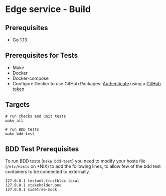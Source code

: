 # Edge service - Build

## Prerequisites
- Go 1.13

## Prerequisites for Tests 
- Make
- Docker
- Docker-compose
- Configure Docker to use GitHub Packages: [Authenticate](https://help.github.com/en/packages/using-github-packages-with-your-projects-ecosystem/configuring-docker-for-use-with-github-packages#authenticating-to-github-packages) 
  using a [GitHub token](https://help.github.com/en/github/authenticating-to-github/creating-a-personal-access-token-for-the-command-line#creating-a-token) 

## Targets

    # run checks and unit tests
    make all
    
    # run BDD tests
    make bdd-test

## BDD Test Prerequisites

To run BDD tests (`make bdd-test`) you need to modify your hosts file (`/etc/hosts` on \*NIX) to add the following lines, to allow few of the bdd test containers to be connected to externally. 

    127.0.0.1 testnet.trustbloc.local
    127.0.0.1 stakeholder.one
    127.0.0.1 sidetree-mock
